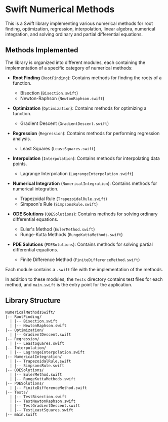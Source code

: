 # Swift Numerical Methods

This is a Swift library implementing various numerical methods for root finding, optimization, regression, interpolation, linear algebra, numerical integration, and solving ordinary and partial differential equations.

## Methods Implemented

The library is organized into different modules, each containing the implementation of a specific category of numerical methods:

- **Root Finding** (`RootFinding`): Contains methods for finding the roots of a function.
  - Bisection (`Bisection.swift`)
  - Newton-Raphson (`NewtonRaphson.swift`)

- **Optimization** (`Optimization`): Contains methods for optimizing a function.
  - Gradient Descent (`GradientDescent.swift`)

- **Regression** (`Regression`): Contains methods for performing regression analysis.
  - Least Squares (`LeastSquares.swift`)

- **Interpolation** (`Interpolation`): Contains methods for interpolating data points.
  - Lagrange Interpolation (`LagrangeInterpolation.swift`)

- **Numerical Integration** (`NumericalIntegration`): Contains methods for numerical integration.
  - Trapezoidal Rule (`TrapezoidalRule.swift`)
  - Simpson's Rule (`SimpsonsRule.swift`)

- **ODE Solutions** (`ODESolutions`): Contains methods for solving ordinary differential equations.
  - Euler's Method (`EulerMethod.swift`)
  - Runge-Kutta Methods (`RungeKuttaMethods.swift`)

- **PDE Solutions** (`PDESolutions`): Contains methods for solving partial differential equations.
  - Finite Difference Method (`FiniteDifferenceMethod.swift`)

Each module contains a `.swift` file with the implementation of the methods.

In addition to these modules, the `Tests` directory contains test files for each method, and `main.swift` is the entry point for the application.

## Library Structure
```
NumericalMethodsSwift/
|-- RootFinding/
  | |-- Bisection.swift
  | |-- NewtonRaphson.swift
|-- Optimization/
  | |-- GradientDescent.swift
|-- Regression/
  | |-- LeastSquares.swift
|-- Interpolation/
  | |-- LagrangeInterpolation.swift
|-- NumericalIntegration/
  | |-- TrapezoidalRule.swift
  | |-- SimpsonsRule.swift
|-- ODESolutions/
  | |-- EulerMethod.swift
  | |-- RungeKuttaMethods.swift
|-- PDESolutions/
  | |-- FiniteDifferenceMethod.swift
|-- Tests/
  | |-- TestBisection.swift
  | |-- TestNewtonRaphson.swift
  | |-- TestGradientDescent.swift
  | |-- TestLeastSquares.swift
|-- main.swift

```
